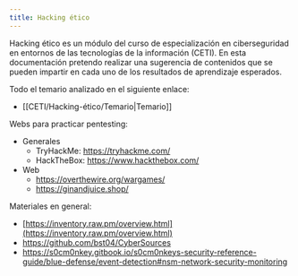 ```yaml
---
title: Hacking ético
---
```

Hacking ético es un módulo del curso de especialización en ciberseguridad en entornos de las tecnologías de la información (CETI). En esta documentación pretendo realizar una sugerencia de contenidos que se pueden impartir en cada uno de los resultados de aprendizaje esperados.

Todo el temario analizado en el siguiente enlace:
- [[CETI/Hacking-ético/Temario|Temario]]

Webs para practicar pentesting:
- Generales
	- TryHackMe: https://tryhackme.com/
	- HackTheBox: https://www.hackthebox.com/
- Web
	- https://overthewire.org/wargames/
	- https://ginandjuice.shop/


Materiales en general:
- [https://inventory.raw.pm/overview.html](https://inventory.raw.pm/overview.html)
- https://github.com/bst04/CyberSources
- https://s0cm0nkey.gitbook.io/s0cm0nkeys-security-reference-guide/blue-defense/event-detection#nsm-network-security-monitoring